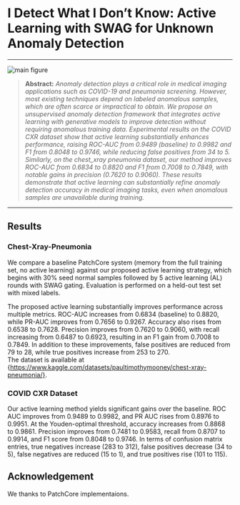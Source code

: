 # I Detect What I Don’t Know: Active Learning with SWAG for Unknown Anomaly Detection

<hr />

![main figure](media/intro_fig.png)
> **Abstract:** *Anomaly detection plays a critical role in medical imaging applications such as COVID-19 and pneumonia screening. However, most existing techniques depend on labeled anomalous samples, which are often scarce or impractical to obtain. We propose an unsupervised anomaly detection framework that integrates active learning with generative models to improve detection without requiring anomalous training data. Experimental results on the COVID CXR dataset show that active learning substantially enhances performance, raising ROC-AUC from 0.9489 (baseline) to 0.9982 and F1 from 0.8048 to 0.9746, while reducing false positives from 34 to 5. Similarly, on the chest_xray pneumonia dataset, our method improves ROC-AUC from 0.6834 to 0.8820 and F1 from 0.7008 to 0.7849, with notable gains in precision (0.7620 to 0.9060). These results demonstrate that active learning can substantially refine anomaly detection accuracy in medical imaging tasks, even when anomalous samples are unavailable during training.* 
<hr />





## Results
### Chest-Xray-Pneumonia
We compare a baseline PatchCore system (memory from the full training set, no active learning) against our proposed active learning strategy, which begins with 30\% seed normal samples followed by 5 active learning (AL) rounds with SWAG gating. Evaluation is performed on a held-out test set with mixed labels. 

The proposed active learning substantially improves performance across multiple metrics. ROC-AUC increases from 0.6834 (baseline) to 0.8820, while PR-AUC improves from 0.7656 to 0.9267. Accuracy also rises from 0.6538 to 0.7628. Precision improves from 0.7620 to 0.9060, with recall increasing from 0.6487 to 0.6923, resulting in an F1 gain from 0.7008 to 0.7849. In addition to these improvements, false positives are reduced from 79 to 28, while true positives increase from 253 to 270.  
The dataset is available at {https://www.kaggle.com/datasets/paultimothymooney/chest-xray-pneumonia/}.
### COVID CXR Dataset
 Our active learning method yields significant gains over the baseline. ROC AUC improves from 0.9489 to 0.9982, and PR AUC rises from 0.8976 to 0.9951. At the Youden-optimal threshold, accuracy increases from 0.8868 to 0.9861. Precision improves from 0.7481 to 0.9583, recall from 0.8707 to 0.9914, and F1 score from 0.8048 to 0.9746. In terms of confusion matrix entries, true negatives increase (283 to 312), false positives decrease (34 to 5), false negatives are reduced (15 to 1), and true positives rise (101 to 115).



## Acknowledgement
We thanks to PatchCore implementaions.


